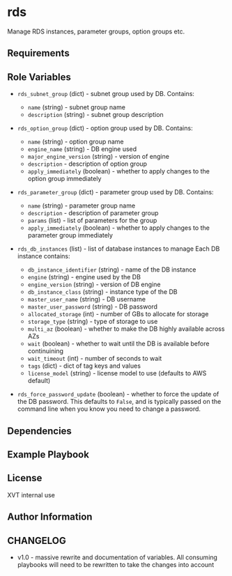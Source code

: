 rds
===

Manage RDS instances, parameter groups, option groups etc.

Requirements
------------


Role Variables
--------------

* `rds_subnet_group` (dict) - subnet group used by DB.
  Contains:
    - `name` (string) - subnet group name
    - `description` (string) - subnet group description 

* `rds_option_group` (dict) - option group used by DB.
  Contains:
    - `name` (string) - option group name
    - `engine_name` (string) - DB engine used
    - `major_engine_version` (string) - version of engine
    - `description` - description of option group
    - `apply_immediately` (boolean) - whether to apply changes to the option group immediately

* `rds_parameter_group` (dict) - parameter group used by DB.
  Contains:
    - `name` (string) - parameter group name
    - `description` - description of parameter group
    - `params` (list) - list of parameters for the group
    - `apply_immediately` (boolean) - whether to apply changes to the parameter group immediately

* `rds_db_instances` (list) - list of database instances to manage
  Each DB instance contains:
    - `db_instance_identifier` (string) - name of the DB instance
    - `engine` (string) - engine used by the DB
    - `engine_version` (string) - version of DB engine
    - `db_instance_class` (string) - instance type of the DB
    - `master_user_name` (string) - DB username
    - `master_user_password` (string) - DB password
    - `allocated_storage` (int) - number of GBs to allocate for storage
    - `storage_type` (string) - type of storage to use
    - `multi_az` (boolean) - whether to make the DB highly available across AZs
    - `wait` (boolean) - whether to wait until the DB is available before continuining
    - `wait_timeout` (int) - number of seconds to wait
    - `tags` (dict) - dict of tag keys and values
    - `license_model` (string) - license model to use (defaults to AWS default)

* `rds_force_password_update` (boolean) - whether to force the update of the DB password. This
  defaults to `False`, and is typically passed on the command line when you know you need to change
  a password.


Dependencies
------------


Example Playbook
----------------


License
-------

XVT internal use

Author Information
------------------

CHANGELOG
---------

* v1.0 - massive rewrite and documentation of variables. All consuming playbooks will need to be
  rewritten to take the changes into account
